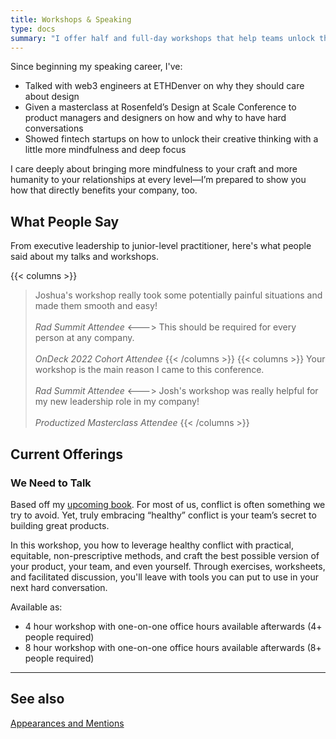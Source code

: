 ```yaml
---
title: Workshops & Speaking
type: docs
summary: "I offer half and full-day workshops that help teams unlock the secret to building great products: embracing healthy conflict and building psychological safety. We'll work together to craft plans tailored to your team's needs."
---
```


Since beginning my speaking career, I've:

- Talked with web3 engineers at ETHDenver on why they should care about design
- Given a masterclass at Rosenfeld’s Design at Scale Conference to product managers and designers on how and why to have hard conversations
- Showed fintech startups on how to unlock their creative thinking with a little more mindfulness and deep focus

I care deeply about bringing more mindfulness to your craft and more humanity to your relationships at every level—I’m prepared to show you how that directly benefits your company, too.

## What People Say

From executive leadership to junior-level practitioner, here's what people said about my talks and workshops.

{{< columns >}}

> Joshua's workshop really took some potentially painful situations and made them smooth and easy!\
> \
> _Rad Summit Attendee_
<--->
> This should be required for every person at any company.\
> \
> _OnDeck 2022 Cohort Attendee_
{{< /columns >}}
{{< columns >}}
> Your workshop is the main reason I came to this conference.\
> \
> _Rad Summit Attendee_
<--->
>Josh's workshop was really helpful for my new leadership role in my company!\
> \
> _Productized Masterclass Attendee_
{{< /columns >}}


## Current Offerings

### We Need to Talk

Based off my [upcoming book](/we-need-to-talk). For most of us, conflict is often something we try to avoid. Yet, truly embracing “healthy” conflict is your team’s secret to building great products. 

In this workshop, you how to leverage healthy conflict with practical, equitable, non-prescriptive methods, and craft the best possible version of your product, your team, and even yourself. Through exercises, worksheets, and facilitated discussion, you'll leave with tools you can put to use in your next hard conversation.

Available as:

- 4 hour workshop with one-on-one office hours available afterwards (4+ people required)
- 8 hour workshop with one-on-one office hours available afterwards (8+ people required)

---

## See also
[Appearances and Mentions](/appearances)